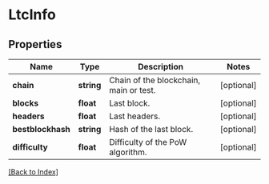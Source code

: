 # LtcInfo

## Properties

Name | Type | Description | Notes
------------ | ------------- | ------------- | -------------
**chain** | **string** | Chain of the blockchain, main or test. | [optional]
**blocks** | **float** | Last block. | [optional]
**headers** | **float** | Last headers. | [optional]
**bestblockhash** | **string** | Hash of the last block. | [optional]
**difficulty** | **float** | Difficulty of the PoW algorithm. | [optional]

[[Back to Index]](../index.md)
